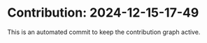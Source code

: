 # Contribution: 2024-12-15-17-49
This is an automated commit to keep the contribution graph active.
